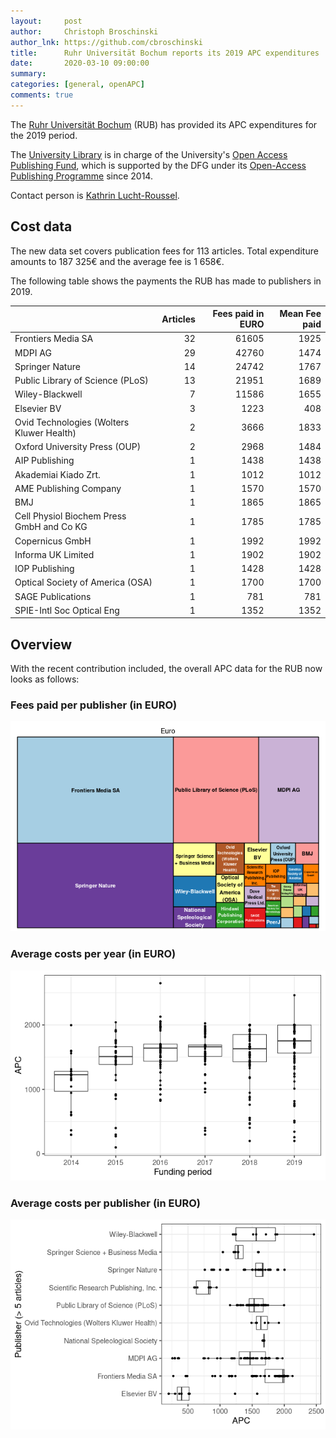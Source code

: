 ```yaml
---
layout:     post
author:     Christoph Broschinski
author_lnk: https://github.com/cbroschinski
title:      Ruhr Universität Bochum reports its 2019 APC expenditures
date:       2020-03-10 09:00:00
summary:    
categories: [general, openAPC]
comments: true
---
```





The [Ruhr Universität Bochum](http://www.ruhr-uni-bochum.de/index_en.htm) (RUB) has provided its APC expenditures for the 2019 period.

The [University Library](http://www.ub.ruhr-uni-bochum.de/index.html.en) is in charge of the University's [Open Access Publishing Fund](http://www.ruhr-uni-bochum.de/oa/apply/), which is supported by the DFG under its [Open-Access Publishing Programme](http://www.dfg.de/en/research_funding/programmes/infrastructure/lis/funding_opportunities/open_access/) since 2014.

Contact person is [Kathrin Lucht-Roussel](<mailto:oa@rub.de>).

## Cost data



The new data set covers publication fees for 113 articles. Total expenditure amounts to 187 325€ and the average fee is 1 658€.

The following table shows the payments the RUB has made to publishers in 2019.


|                                          | Articles| Fees paid in EURO| Mean Fee paid|
|:-----------------------------------------|--------:|-----------------:|-------------:|
|Frontiers Media SA                        |       32|             61605|          1925|
|MDPI AG                                   |       29|             42760|          1474|
|Springer Nature                           |       14|             24742|          1767|
|Public Library of Science (PLoS)          |       13|             21951|          1689|
|Wiley-Blackwell                           |        7|             11586|          1655|
|Elsevier BV                               |        3|              1223|           408|
|Ovid Technologies (Wolters Kluwer Health) |        2|              3666|          1833|
|Oxford University Press (OUP)             |        2|              2968|          1484|
|AIP Publishing                            |        1|              1438|          1438|
|Akademiai Kiado Zrt.                      |        1|              1012|          1012|
|AME Publishing Company                    |        1|              1570|          1570|
|BMJ                                       |        1|              1865|          1865|
|Cell Physiol Biochem Press GmbH and Co KG |        1|              1785|          1785|
|Copernicus GmbH                           |        1|              1992|          1992|
|Informa UK Limited                        |        1|              1902|          1902|
|IOP Publishing                            |        1|              1428|          1428|
|Optical Society of America (OSA)          |        1|              1700|          1700|
|SAGE Publications                         |        1|               781|           781|
|SPIE-Intl Soc Optical Eng                 |        1|              1352|          1352|

## Overview

With the recent contribution included, the overall APC data for the RUB now looks as follows:

### Fees paid per publisher (in EURO)

![plot of chunk tree_rub_2020_03_10_full](/figure/tree_rub_2020_03_10_full-1.png)

###  Average costs per year (in EURO)

![plot of chunk box_rub_2020_03_10_year_full](/figure/box_rub_2020_03_10_year_full-1.png)

###  Average costs per publisher (in EURO)

![plot of chunk box_rub_2020_03_10_publisher_full](/figure/box_rub_2020_03_10_publisher_full-1.png)
